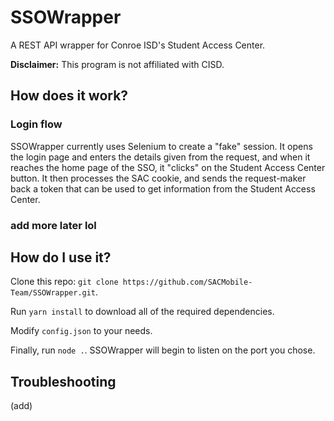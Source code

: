 # SSOWrapper

A REST API wrapper for Conroe ISD's Student Access Center.

**Disclaimer:** This program is not affiliated with CISD.

## How does it work?

### Login flow
SSOWrapper currently uses Selenium to create a "fake" session. It opens the login page and enters the details given from the request, and when it reaches the home page of the SSO, it "clicks" on the Student Access Center button. It then processes the SAC cookie, and sends the request-maker back a token that can be used to get information from the Student Access Center.

### add more later lol

## How do I use it?

Clone this repo: `git clone https://github.com/SACMobile-Team/SSOWrapper.git`.

Run `yarn install` to download all of the required dependencies.

Modify `config.json` to your needs.

Finally, run `node .`. SSOWrapper will begin to listen on the port you chose.


## Troubleshooting

(add)